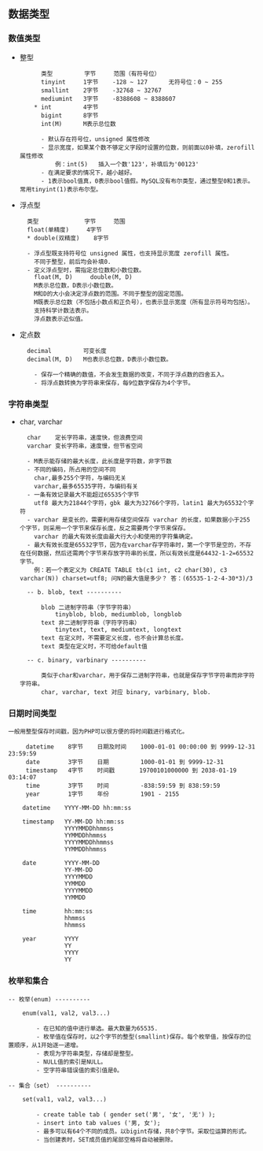 ## 数据类型

### 数值类型
		
- 整型
		
		    类型         字节     范围（有符号位）
		    tinyint     1字节    -128 ~ 127      无符号位：0 ~ 255
		    smallint    2字节    -32768 ~ 32767
		    mediumint   3字节    -8388608 ~ 8388607
		  * int         4字节
		    bigint      8字节
		    int(M)      M表示总位数
		    
		    - 默认存在符号位，unsigned 属性修改
		    - 显示宽度，如果某个数不够定义字段时设置的位数，则前面以0补填，zerofill 属性修改
		        例：int(5)   插入一个数'123'，补填后为'00123'
		    - 在满足要求的情况下，越小越好。
		    - 1表示bool值真，0表示bool值假。MySQL没有布尔类型，通过整型0和1表示。常用tinyint(1)表示布尔型。
		    
- 浮点型
	
		类型             字节     范围
		float(单精度)     4字节
		* double(双精度)    8字节
		    
		- 浮点型既支持符号位 unsigned 属性，也支持显示宽度 zerofill 属性。
		  不同于整型，前后均会补填0.
		- 定义浮点型时，需指定总位数和小数位数。
		  float(M, D)     double(M, D)
		  M表示总位数，D表示小数位数。
		  M和D的大小会决定浮点数的范围。不同于整型的固定范围。
		  M既表示总位数（不包括小数点和正负号），也表示显示宽度（所有显示符号均包括）。
		  支持科学计数法表示。
		  浮点数表示近似值。
        
- 定点数
		
		decimal         可变长度
		decimal(M, D)   M也表示总位数，D表示小数位数。
		  
		  - 保存一个精确的数值，不会发生数据的改变，不同于浮点数的四舍五入。
		  - 将浮点数转换为字符串来保存，每9位数字保存为4个字节。
    
### 字符串类型

- char, varchar
		
		char    定长字符串，速度快，但浪费空间
		varchar 变长字符串，速度慢，但节省空间
		    
		- M表示能存储的最大长度，此长度是字符数，非字节数
		- 不同的编码，所占用的空间不同
		  char,最多255个字符，与编码无关
		  varchar,最多65535字符，与编码有关
		- 一条有效记录最大不能超过65535个字节
		  utf8 最大为21844个字符，gbk 最大为32766个字符，latin1 最大为65532个字符
		- varchar 是变长的，需要利用存储空间保存 varchar 的长度，如果数据小于255个字节，则采用一个字节来保存长度，反之需要两个字节来保存。
		  varchar 的最大有效长度由最大行大小和使用的字符集确定。
		- 最大有效长度是65532字节，因为在varchar存字符串时，第一个字节是空的，不存在任何数据，然后还需两个字节来存放字符串的长度，所以有效长度是64432-1-2=65532字节。
		  例：若一个表定义为 CREATE TABLE tb(c1 int, c2 char(30), c3 varchar(N)) charset=utf8; 问N的最大值是多少？ 答：(65535-1-2-4-30*3)/3
		    
		-- b. blob, text ----------
		
		    blob 二进制字符串（字节字符串）
		        tinyblob, blob, mediumblob, longblob
		    text 非二进制字符串（字符字符串）
		        tinytext, text, mediumtext, longtext
		    text 在定义时，不需要定义长度，也不会计算总长度。
		    text 类型在定义时，不可给default值
		    
		-- c. binary, varbinary ----------
		
		    类似于char和varchar，用于保存二进制字符串，也就是保存字节字符串而非字符字符串。
		    char, varchar, text 对应 binary, varbinary, blob.
		    
### 日期时间类型

	一般用整型保存时间戳，因为PHP可以很方便的将时间戳进行格式化。
	
		 datetime    8字节    日期及时间    1000-01-01 00:00:00 到 9999-12-31 23:59:59
		 date        3字节    日期         1000-01-01 到 9999-12-31
		 timestamp   4字节    时间戳       19700101000000 到 2038-01-19 03:14:07
		 time        3字节    时间         -838:59:59 到 838:59:59
		 year        1字节    年份         1901 - 2155
		    
		datetime    YYYY-MM-DD hh:mm:ss
		
		timestamp   YY-MM-DD hh:mm:ss
		            YYYYMMDDhhmmss
		            YYMMDDhhmmss
		            YYYYMMDDhhmmss
		            YYMMDDhhmmss
		            
		date        YYYY-MM-DD
		            YY-MM-DD
		            YYYYMMDD
		            YYMMDD
		            YYYYMMDD
		            YYMMDD
		            
		time        hh:mm:ss
		            hhmmss
		            hhmmss
		            
		year        YYYY
		            YY
		            YYYY
		            YY
### 枚举和集合

	-- 枚举(enum) ----------
		
		enum(val1, val2, val3...)
				
			- 在已知的值中进行单选。最大数量为65535.
			- 枚举值在保存时，以2个字节的整型(smallint)保存。每个枚举值，按保存的位置顺序，从1开始逐一递增。
			- 表现为字符串类型，存储却是整型。
			- NULL值的索引是NULL。
			- 空字符串错误值的索引值是0。
		    
	-- 集合（set） ----------
		
		set(val1, val2, val3...)
				
			- create table tab ( gender set('男', '女', '无') );
			- insert into tab values ('男, 女');
			- 最多可以有64个不同的成员。以bigint存储，共8个字节。采取位运算的形式。
			- 当创建表时，SET成员值的尾部空格将自动被删除。